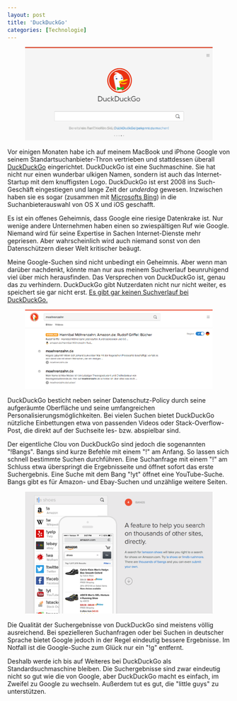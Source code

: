 ```yaml
---
layout: post
title: 'DuckDuckGo'
categories: [Technologie]
---
```


<figure><img src='/images/duckduckgo1.png' /><figcaption></figcaption></figure>

Vor einigen Monaten habe ich auf meinem MacBook und iPhone Google von seinem Standartsuchanbieter-Thron vertrieben und stattdessen überall [DuckDuckGo](https://duckduckgo.com/) eingerichtet. DuckDuckGo ist eine Suchmaschine. Sie hat nicht nur einen wunderbar ulkigen Namen, sondern ist auch das Internet-Startup mit dem knuffigsten Logo. DuckDuckGo ist erst 2008 ins Such-Geschäft eingestiegen und lange Zeit der *underdog* gewesen. Inzwischen haben sie es sogar (zusammen mit [Microsofts Bing](https://www.bing.com/)) in die Suchanbieterauswahl von OS X und iOS geschafft.

Es ist ein offenes Geheimnis, dass Google eine riesige Datenkrake ist. Nur wenige andere Unternehmen haben einen so zwiespältigen Ruf wie Google. Niemand wird für seine Expertise in Sachen Internet-Dienste mehr gepriesen. Aber wahrscheinlich wird auch niemand sonst von den Datenschützern dieser Welt kritischer beäugt.

Meine Google-Suchen sind nicht unbedingt ein Geheimnis. Aber wenn man darüber nachdenkt, könnte man nur aus meinem Suchverlauf beunruhigend viel über mich herausfinden. Das Versprechen von DuckDuckGo ist, genau das zu verhindern. DuckDuckGo gibt Nutzerdaten nicht nur nicht weiter, es speichert sie gar nicht erst. [Es gibt gar keinen Suchverlauf bei DuckDuckGo.](https://duckduckgo.com/privacy)

<figure><img src='/images/duckduckgo2.png' /><figcaption></figcaption></figure>

DuckDuckGo besticht neben seiner Datenschutz-Policy durch seine aufgeräumte Oberfläche und seine umfangreichen Personalisierungsmöglichkeiten. Bei vielen Suchen bietet DuckDuckGo nützliche Einbettungen etwa von passenden Videos oder Stack-Overflow-Post, die direkt auf der Suchseite les- bzw. abspielbar sind.

Der eigentliche Clou von DuckDuckGo sind jedoch die sogenannten "!Bangs". Bangs sind kurze Befehle mit einem "!" am Anfang. So lassen sich schnell bestimmte Suchen durchführen. Eine Suchanfrage mit einem "!" am Schluss etwa überspringt die Ergebnisseite und öffnet sofort das erste Suchergebnis. Eine Suche mit dem Bang "!yt" öffnet eine YouTube-Suche. Bangs gibt es für Amazon- und Ebay-Suchen und unzählige weitere Seiten.

<figure><img src='/images/duckduckgo3.png' /><figcaption></figcaption></figure>

Die Qualität der Suchergebnisse von DuckDuckGo sind meistens völlig ausreichend. Bei spezielleren Suchanfragen oder bei Suchen in deutscher Sprache bietet Google jedoch in der Regel eindeutig bessere Ergebnisse. Im Notfall ist die Google-Suche zum Glück nur ein "!g" entfernt.

Deshalb werde ich bis auf Weiteres bei DuckDuckGo als Standardsuchmaschine bleiben. Die Suchergebnisse sind zwar eindeutig nicht so gut wie die von Google, aber DuckDuckGo macht es einfach, im Zweifel zu Google zu wechseln. Außerdem tut es gut, die "little guys" zu unterstützen.